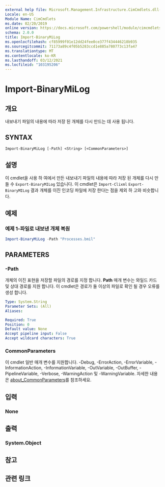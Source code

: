```yaml
---
external help file: Microsoft.Management.Infrastructure.CimCmdlets.dll-Help.xml
Locale: en-US
Module Name: CimCmdlets
ms.date: 02/20/2019
online version: https://docs.microsoft.com/powershell/module/cimcmdlets/import-binarymilog?view=powershell-7.2&WT.mc_id=ps-gethelp
schema: 2.0.0
title: Import-BinaryMiLog
ms.openlocfilehash: cf85999f01e12dd24fee0ce377f434446218b935
ms.sourcegitcommit: 71173a89c4f05b5283ccd1e885a780773c13fa47
ms.translationtype: MT
ms.contentlocale: ko-KR
ms.lasthandoff: 03/12/2021
ms.locfileid: "103195206"
---
```

# Import-BinaryMiLog

## 개요
내보내기 파일의 내용에 따라 저장 된 개체를 다시 만드는 데 사용 됩니다.

## SYNTAX

```
Import-BinaryMiLog [-Path] <String> [<CommonParameters>]
```

## 설명

이 cmdlet을 사용 하 여에서 만든 내보내기 파일의 내용에 따라 저장 된 개체를 다시 만들 수 `Export-BinaryMILog` 있습니다. 이 cmdlet은 `Import-Clixml` `Export-BinaryMILog` 결과 개체를 이진 인코딩 파일에 저장 한다는 점을 제외 하 고와 비슷합니다.

## 예제

### 예제 1-파일로 내보낸 개체 복원

```powershell
Import-BinaryMiLog -Path "Processes.bmil"
```

## PARAMETERS

### -Path

개체의 이진 표현을 저장할 파일의 경로를 지정 합니다. **Path** 매개 변수는 와일드 카드 및 상대 경로를 지원 합니다. 이 cmdlet은 경로가 둘 이상의 파일로 확인 될 경우 오류를 생성 합니다.

```yaml
Type: System.String
Parameter Sets: (All)
Aliases:

Required: True
Position: 0
Default value: None
Accept pipeline input: False
Accept wildcard characters: True
```

### CommonParameters
이 cmdlet 일반 매개 변수를 지원합니다. -Debug, -ErrorAction, -ErrorVariable, -InformationAction, -InformationVariable, -OutVariable, -OutBuffer, -PipelineVariable, -Verbose, -WarningAction 및 -WarningVariable. 자세한 내용은 [about_CommonParameters](https://go.microsoft.com/fwlink/?LinkID=113216)를 참조하세요.

## 입력

### None

## 출력

### System.Object

## 참고

## 관련 링크
